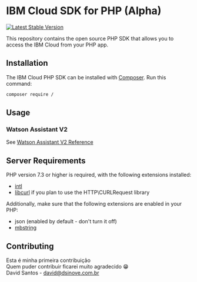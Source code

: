 # IBM Cloud SDK for PHP (Alpha)

[![Latest Stable Version](https://img.shields.io/badge/Alpha-0.0.0-red.svg)](https://packagist.org/packages/)

This repository contains the open source PHP SDK that allows you to access the IBM Cloud from your PHP app.

## Installation

The IBM Cloud PHP SDK can be installed with [Composer](https://getcomposer.org/). Run this command:
```sh
composer require /
```

## Usage

### Watson Assistant V2
See [Watson Assistant V2 Reference](https://github.com/dsi9/IbmCloud/blob/master/watson_assistant_v2.md) 

## Server Requirements

PHP version 7.3 or higher is required, with the following extensions installed: 


- [intl](http://php.net/manual/en/intl.requirements.php)
- [libcurl](http://php.net/manual/en/curl.requirements.php) if you plan to use the HTTP\CURLRequest library

Additionally, make sure that the following extensions are enabled in your PHP:

- json (enabled by default - don't turn it off)
- [mbstring](http://php.net/manual/en/mbstring.installation.php)

## Contributing
Esta é minha primeira contribuição \
Quem puder contribuir ficarei muito agradecido 😁 \
David Santos - david@dsinove.com.br 